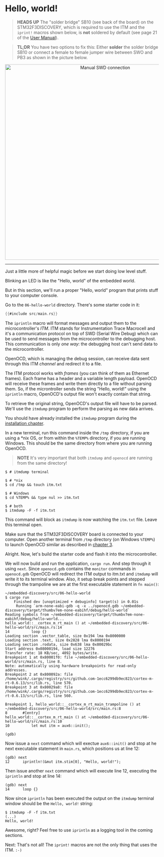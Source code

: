 # Hello, world!

> **HEADS UP** The "solder bridge" SB10 (see back of the board) on the STM32F3DISCOVERY, which is
> required to use the ITM and the `iprint!` macros shown below, is **not** soldered by default
> (see page 21 of the [User Manual][]).

> **TL;DR** You have two options to fix this: Either **solder** the solder bridge SB10 or connect a
> female to female jumper wire between SWO and PB3 as shown in the picture below.

[User Manual]: http://www.st.com/resource/en/user_manual/dm00063382.pdf

<p align="center">
<img height=640 title="Manual SWD connection" src="../assets/f3-swd.png">
</p>

---

Just a little more of helpful magic before we start doing low level stuff.

Blinking an LED is like the "Hello, world" of the embedded world.

But in this section, we'll run a proper "Hello, world" program that prints stuff to your computer
console.

Go to the `06-hello-world` directory. There's some starter code in it:

``` rust
{{#include src/main.rs}}
```

The `iprintln` macro will format messages and output them to the microcontroller's *ITM*. ITM stands
for Instrumentation Trace Macrocell and it's a communication protocol on top of SWD (Serial Wire
Debug) which can be used to send messages from the microcontroller to the debugging host. This
communication is only *one way*: the debugging host can't send data to the microcontroller.

OpenOCD, which is managing the debug session, can receive data sent through this ITM *channel* and
redirect it to a file.

The ITM protocol works with *frames* (you can think of them as Ethernet frames). Each frame has a
header and a variable length payload. OpenOCD will receive these frames and write them directly to a
file without parsing them. So, if the microntroller sends the string "Hello, world!" using the
`iprintln` macro, OpenOCD's output file won't exactly contain that string.

To retrieve the original string, OpenOCD's output file will have to be parsed. We'll use the
`itmdump` program to perform the parsing as new data arrives.

You should have already installed the `itmdump` program during the [installation chapter].

[installation chapter]: ../03-setup/index.html#itmdump

In a new terminal, run this command inside the `/tmp` directory, if you are using a \*nix OS, or from
within the `%TEMP%` directory, if you are running Windows. This should be the same directory from
where you are running OpenOCD.

> **NOTE** It's very important that both `itmdump` and `openocd` are running
from the same directory!

``` console
$ # itmdump terminal

$ # *nix
$ cd /tmp && touch itm.txt

$ # Windows
$ cd %TEMP% && type nul >> itm.txt

$ # both
$ itmdump -F -f itm.txt
```

This command will block as `itmdump` is now watching the `itm.txt` file. Leave this terminal open.

Make sure that the STM32F3DISCOVERY board is connected to your computer. Open another terminal
from `/tmp` directory (on Windows `%TEMP%`) to launch OpenOCD similar as described in [chapter 3].

[chapter 3]: ../03-setup/verify.html#first-openocd-connection

Alright. Now, let's build the starter code and flash it into the microcontroller.

We will now build and run the application, `cargo run`. And step through it using `next`.
Since `openocd.gdb` contains the `monitor` commands in `openocd.gdb` OpenOCD will redirect
the ITM output to itm.txt and `itmdump` will write it to its terminal window. Also, it setup
break points and stepped through the trampoline we are at the first executable
statement in `fn main()`:

``` console
~/embedded-discovery/src/06-hello-world
$ cargo run
    Finished dev [unoptimized + debuginfo] target(s) in 0.01s
     Running `arm-none-eabi-gdb -q -x ../openocd.gdb ~/embedded-discovery/target/thumbv7em-none-eabihf/debug/hello-world`
Reading symbols from ~/embedded-discovery/target/thumbv7em-none-eabihf/debug/hello-world...
hello_world::__cortex_m_rt_main () at ~/embedded-discovery/src/06-hello-world/src/main.rs:14
14          loop {}
Loading section .vector_table, size 0x194 lma 0x8000000
Loading section .text, size 0x2828 lma 0x8000194
Loading section .rodata, size 0x638 lma 0x80029bc
Start address 0x08000194, load size 12276
Transfer rate: 18 KB/sec, 4092 bytes/write.
Breakpoint 1 at 0x80001f0: file ~/embedded-discovery/src/06-hello-world/src/main.rs, line 8.
Note: automatically using hardware breakpoints for read-only addresses.
Breakpoint 2 at 0x800092a: file /home/wink/.cargo/registry/src/github.com-1ecc6299db9ec823/cortex-m-rt-0.6.13/src/lib.rs, line 570.
Breakpoint 3 at 0x80029a8: file /home/wink/.cargo/registry/src/github.com-1ecc6299db9ec823/cortex-m-rt-0.6.13/src/lib.rs, line 560.

Breakpoint 1, hello_world::__cortex_m_rt_main_trampoline () at ~/embedded-discovery/src/06-hello-world/src/main.rs:8
8       #[entry]
hello_world::__cortex_m_rt_main () at ~/embedded-discovery/src/06-hello-world/src/main.rs:10
10          let mut itm = aux6::init();

(gdb)
```

Now issue a `next` command which will exectue `aux6::init()` and
stop at he next executable statement in `main.rs`, which
positions us at line 12:

``` text
(gdb) next
12	    iprintln!(&mut itm.stim[0], "Hello, world!");
```

Then issue another `next` command which will execute
line 12, executing the `iprintln` and stop at line 14:

``` text
(gdb) next
14	    loop {}
```

Now since `iprintln` has been executed the output on the `itmdump`
terminal window should be the `Hello, world!` string:

``` console
$ itmdump -F -f itm.txt
(...)
Hello, world!
```

Awesome, right? Feel free to use `iprintln` as a logging tool in the coming sections.

Next: That's not all! The `iprint!` macros are not the only thing that uses the ITM. `:-)`
